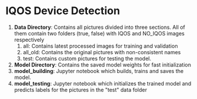 <h1> IQOS Device Detection </h1>

1. **Data Directory**: Contains all pictures divided into three sections. All of them contain two folders (true, false) with IQOS and NO_IQOS images respectively
	1. all: Contains latest processed images for training and validation
	2. all_old: Contains the original pictures with non-consistent names
	3. test: Contains custom pictures for testing the model.
2. **Model Directory**: Contains the saved model weights for fast initialization
3. **model_building**: Jupyter notebook which builds, trains and saves the model.
4. **model_testing**: Jupyter notebook which initializes the trained model and predicts labels for the pictures in the "test" data folder

